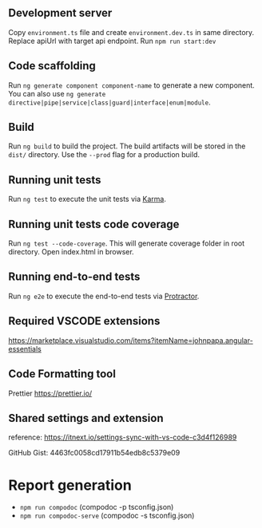 ## Development server

Copy `environment.ts` file and create `environment.dev.ts` in same directory. Replace apiUrl with target api endpoint.
Run `npm run start:dev`

## Code scaffolding

Run `ng generate component component-name` to generate a new component. You can also use `ng generate directive|pipe|service|class|guard|interface|enum|module`.

## Build

Run `ng build` to build the project. The build artifacts will be stored in the `dist/` directory. Use the `--prod` flag for a production build.

## Running unit tests

Run `ng test` to execute the unit tests via [Karma](https://karma-runner.github.io).

## Running unit tests code coverage

Run `ng test --code-coverage`. This will generate coverage folder in root directory.
Open index.html in browser.

## Running end-to-end tests

Run `ng e2e` to execute the end-to-end tests via [Protractor](http://www.protractortest.org/).

## Required VSCODE extensions

https://marketplace.visualstudio.com/items?itemName=johnpapa.angular-essentials

## Code Formatting tool

Prettier https://prettier.io/

## Shared settings and extension

reference: https://itnext.io/settings-sync-with-vs-code-c3d4f126989

GitHub Gist: 4463fc0058cd17911b54edb8c5379e09

# Report generation

- `npm run compodoc` (compodoc -p tsconfig.json)
- `npm run compodoc-serve` (compodoc -s tsconfig.json)
